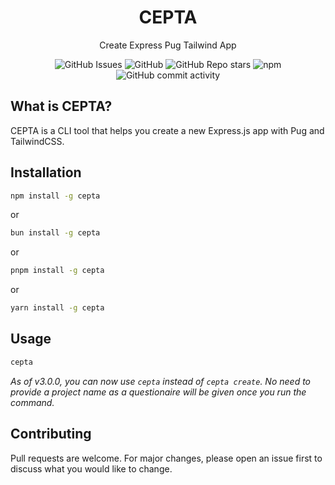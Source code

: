 <div align="center">
<h1>CEPTA</h1>
<p>Create Express Pug Tailwind App</p>

<img alt="GitHub Issues" src="https://img.shields.io/github/issues/Development-As-A-Dependency/cepta">
<img alt="GitHub" src="https://img.shields.io/github/license/Development-As-A-Dependency/cepta?logo=MIT">
<img alt="GitHub Repo stars" src="https://img.shields.io/github/stars/Development-As-A-Dependency/cepta">
<img alt="npm" src="https://img.shields.io/npm/v/cepta?label=version">
<img alt="GitHub commit activity" src="https://img.shields.io/github/commit-activity/y/Development-As-A-Dependency/cepta">
</div>

## What is CEPTA?

CEPTA is a CLI tool that helps you create a new Express.js app with Pug and TailwindCSS.

## Installation

```bash
npm install -g cepta
```
or
```bash
bun install -g cepta
```
or
```bash
pnpm install -g cepta
```
or
```bash
yarn install -g cepta
```

## Usage

```bash
cepta
```
*As of v3.0.0, you can now use `cepta` instead of `cepta create`. No need to provide a project name as a questionaire will be given once you run the command.*

## Contributing

Pull requests are welcome. For major changes, please open an issue first to discuss what you would like to change.
